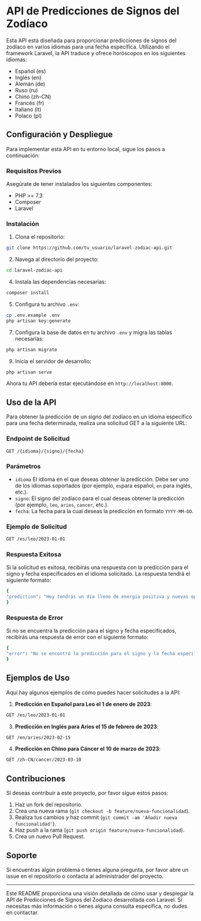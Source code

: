 # API de Predicciones de Signos del Zodíaco

Esta API está diseñada para proporcionar predicciones de signos del zodíaco en varios idiomas para una fecha específica. Utilizando el framework Laravel, la API traduce y ofrece horóscopos en los siguientes idiomas:

- Español (es)
- Inglés (en)
- Alemán (de)
- Ruso (ru)
- Chino (zh-CN)
- Francés (fr)
- Italiano (it)
- Polaco (pl)

## Configuración y Despliegue

Para implementar esta API en tu entorno local, sigue los pasos a continuación:

### Requisitos Previos

Asegúrate de tener instalados los siguientes componentes:

- PHP >= 7.3
- Composer
- Laravel

### Instalación

1. Clona el repositorio:
```bash
git clone https://github.com/tu_usuario/laravel-zodiac-api.git
```

2. Navega al directorio del proyecto:
```bash
cd laravel-zodiac-api
```

4. Instala las dependencias necesarias:
```bash
composer install
```

5. Configura tu archivo `.env`:
```bash
cp .env.example .env
php artisan key:generate
```

7. Configura la base de datos en tu archivo `.env` y migra las tablas necesarias:
```bash
php artisan migrate
```

9. Inicia el servidor de desarrollo:
```bash
php artisan serve
```

Ahora tu API debería estar ejecutándose en `http://localhost:8000`.

## Uso de la API

Para obtener la predicción de un signo del zodíaco en un idioma específico para una fecha determinada, realiza una solicitud GET a la siguiente URL:

### Endpoint de Solicitud

`GET /{idioma}/{signo}/{fecha}`

### Parámetros

- `idioma` El idioma en el que deseas obtener la predicción. Debe ser uno de los idiomas soportados (por ejemplo, `es`para español, `en` para inglés, etc.).
- `signo`: El signo del zodíaco para el cual deseas obtener la predicción (por ejemplo, `leo`, `aries`, `cancer`, etc.).
- `fecha`: La fecha para la cual deseas la predicción en formato `YYYY-MM-DD`.

### Ejemplo de Solicitud

```bash
GET /es/leo/2023-01-01
```

### Respuesta Exitosa

Si la solicitud es exitosa, recibirás una respuesta con la predicción para el signo y fecha especificados en el idioma solicitado. La respuesta tendrá el siguiente formato:

```bash
{
"prediction": "Hoy tendrás un día lleno de energía positiva y nuevas oportunidades. Es un buen momento para..."
}
```

### Respuesta de Error

Si no se encuentra la predicción para el signo y fecha especificados, recibirás una respuesta de error con el siguiente formato:

```bash
{
"error": "No se encontró la predicción para el signo y la fecha especificados."
}
```

## Ejemplos de Uso

Aquí hay algunos ejemplos de cómo puedes hacer solicitudes a la API:

1. **Predicción en Español para Leo el 1 de enero de 2023**:
```bash
GET /es/leo/2023-01-01
```

3. **Predicción en Inglés para Aries el 15 de febrero de 2023**:
```bash
GET /en/aries/2023-02-15
```

4. **Predicción en Chino para Cáncer el 10 de marzo de 2023**:
```bash
GET /zh-CN/cancer/2023-03-10
```

## Contribuciones

Si deseas contribuir a este proyecto, por favor sigue estos pasos:

1. Haz un fork del repositorio.
2. Crea una nueva rama (`git checkout -b feature/nueva-funcionalidad`).
3. Realiza tus cambios y haz commit (`git commit -am 'Añadir nueva funcionalidad'`).
4. Haz push a la rama (`git push origin feature/nueva-funcionalidad`).
5. Crea un nuevo Pull Request.

## Soporte

Si encuentras algún problema o tienes alguna pregunta, por favor abre un issue en el repositorio o contacta al administrador del proyecto.

---

Este README proporciona una visión detallada de cómo usar y desplegar la API de Predicciones de Signos del Zodíaco desarrollada con Laravel. Si necesitas más información o tienes alguna consulta específica, no dudes en contactar.
